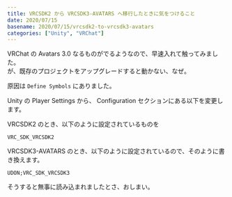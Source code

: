 ```yaml
---
title: VRCSDK2 から VRCSDK3-AVATARS へ移行したときに気をつけること
date: 2020/07/15
basename: 2020/07/15/vrcsdk2-to-vrcsdk3-avatars
categories: ["Unity", "VRChat"]
---
```


VRChat の Avatars 3.0 なるものがでるようなので、早速入れて触ってみました。  
が、既存のプロジェクトをアップグレードすると動かない、なぜ。

原因は `Define Symbols` にありました。

Unity の Player Settings から、 Configuration セクションにある以下を変更します。

VRCSDK2 のとき、以下のように設定されているものを

```
VRC_SDK_VRCSDK2
```

VRCSDK3-AVATARS のとき、以下のように設定されているので、そのように書き換えます。

```
UDON;VRC_SDK_VRCSDK3
```

そうすると無事に読み込まれましたとさ、おしまい。
